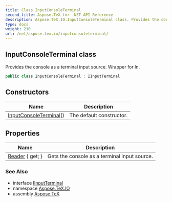 ```yaml
---
title: Class InputConsoleTerminal
second_title: Aspose.TeX for .NET API Reference
description: Aspose.TeX.IO.InputConsoleTerminal class. Provides the console as a terminal input source. Wrapper for In
type: docs
weight: 210
url: /net/aspose.tex.io/inputconsoleterminal/
---
```

## InputConsoleTerminal class

Provides the console as a terminal input source. Wrapper for In.

```csharp
public class InputConsoleTerminal : IInputTerminal
```

## Constructors

| Name | Description |
| --- | --- |
| [InputConsoleTerminal](inputconsoleterminal/)() | The default constructor. |

## Properties

| Name | Description |
| --- | --- |
| [Reader](../../aspose.tex.io/inputconsoleterminal/reader/) { get; } | Gets the console as a terminal input source. |

### See Also

* interface [IInputTerminal](../iinputterminal/)
* namespace [Aspose.TeX.IO](../../aspose.tex.io/)
* assembly [Aspose.TeX](../../)


